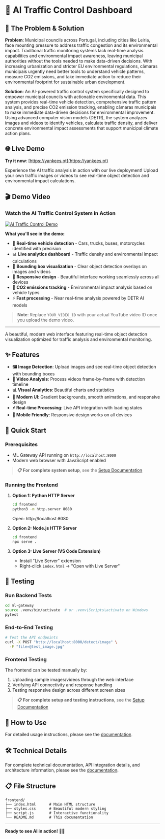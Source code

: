 # 🚦 AI Traffic Control Dashboard

## 🎯 The Problem & Solution

**Problem**: Municipal councils across Portugal, including cities like Leiria, face mounting pressure to address traffic congestion and its environmental impact. Traditional traffic monitoring systems lack real-time analysis capabilities and environmental impact awareness, leaving municipal authorities without the tools needed to make data-driven decisions. With increasing urbanization and stricter EU environmental regulations, câmaras municipais urgently need better tools to understand vehicle patterns, measure CO2 emissions, and take immediate action to reduce their environmental footprint for sustainable urban development.

**Solution**: An AI-powered traffic control system specifically designed to empower municipal councils with actionable environmental data. This system provides real-time vehicle detection, comprehensive traffic pattern analysis, and precise CO2 emission tracking, enabling câmaras municipais to make immediate data-driven decisions for environmental improvement. Using advanced computer vision models (DETR), the system analyzes images and videos to identify vehicles, calculate traffic density, and deliver concrete environmental impact assessments that support municipal climate action plans.

## 🌐 Live Demo

**Try it now**: [https://yankees.pt](https://yankees.pt)

Experience the AI traffic analysis in action with our live deployment! Upload your own traffic images or videos to see real-time object detection and environmental impact calculations.

## 🎬 Demo Video

### Watch the AI Traffic Control System in Action

[![AI Traffic Control Demo](https://img.youtube.com/vi/YOUR_VIDEO_ID/maxresdefault.jpg)](https://www.youtube.com/watch?v=YOUR_VIDEO_ID)

**What you'll see in the demo:**
- 🚗 **Real-time vehicle detection** - Cars, trucks, buses, motorcycles identified with precision
- 📊 **Live analytics dashboard** - Traffic density and environmental impact calculations  
- 🎯 **Bounding box visualization** - Clear object detection overlays on images and videos
- 📱 **Responsive design** - Beautiful interface working seamlessly across all devices
- 🌱 **CO2 emissions tracking** - Environmental impact analysis based on vehicle types
- ⚡ **Fast processing** - Near real-time analysis powered by DETR AI models

> **Note**: Replace `YOUR_VIDEO_ID` with your actual YouTube video ID once you upload the demo video.

---

A beautiful, modern web interface featuring real-time object detection visualization optimized for traffic analysis and environmental monitoring.

## ✨ Features

- **🖼️ Image Detection**: Upload images and see real-time object detection with bounding boxes
- **🎥 Video Analysis**: Process videos frame-by-frame with detection timeline
- **📊 Visual Analytics**: Beautiful charts and statistics
- **🎨 Modern UI**: Gradient backgrounds, smooth animations, and responsive design
- **⚡ Real-time Processing**: Live API integration with loading states
- **📱 Mobile Friendly**: Responsive design works on all devices

## 🚀 Quick Start

### Prerequisites
- ML Gateway API running on `http://localhost:8000`
- Modern web browser with JavaScript enabled

> **📋 For complete system setup**, see the [Setup Documentation](docs/SETUP.md)

### Running the Frontend

1. **Option 1: Python HTTP Server**
   ```bash
   cd frontend
   python3 -m http.server 8080
   ```
   Open: http://localhost:8080

2. **Option 2: Node.js HTTP Server**
   ```bash
   cd frontend
   npx serve .
   ```

3. **Option 3: Live Server (VS Code Extension)**
   - Install "Live Server" extension
   - Right-click `index.html` → "Open with Live Server"

## 🧪 Testing

### Run Backend Tests
```bash
cd ml-gateway
source .venv/bin/activate  # or .venv\Scripts\activate on Windows
pytest
```

### End-to-End Testing
```bash
# Test the API endpoints
curl -X POST "http://localhost:8000/detect/image" \
  -F "file=@test_image.jpg"
```

### Frontend Testing
The frontend can be tested manually by:
1. Uploading sample images/videos through the web interface
2. Verifying API connectivity and response handling
3. Testing responsive design across different screen sizes

> **📋 For complete setup and testing instructions**, see the [Setup Documentation](docs/SETUP.md)

## 🎯 How to Use

For detailed usage instructions, please see the [documentation](docs/).

## 🛠️ Technical Details

For complete technical documentation, API integration details, and architecture information, please see the [documentation](docs/).

## 📋 File Structure
```
frontend/
├── index.html      # Main HTML structure
├── styles.css      # Beautiful modern styling
├── script.js       # Interactive functionality
└── README.md       # This documentation
```

---

**Ready to see AI in action!** 🤖✨